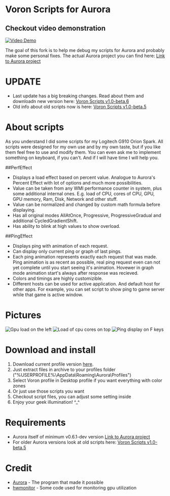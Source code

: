 # Voron Scripts for Aurora

## Checkout video demonstration
[![Video Demo](https://github.com/VoronFX/Aurora/raw/voron-scripts/Project-Aurora/Scripts/VoronScripts/Resources/VideoPreview.jpg)](https://www.youtube.com/watch?v=6Ub-lh2kmKg)

The goal of this fork is to help me debug my scripts for Aurora and probably make some personal fixes. 
The actual Aurora project you can find here: [Link to Aurora project](https://github.com/antonpup/Aurora)

# UPDATE
* Last update has a big breaking changes. Read about them and downloadn new version here:  [Voron Scripts v1.0-beta.6](https://github.com/VoronFX/Aurora/releases/tag/vscripts-v1.0-beta.6)
* Old info about old scripts now is here: [Voron Scripts v1.0-beta.5](https://github.com/VoronFX/Aurora/tree/voron-scripts-aurora6) 

# About scripts
As you understand I did some scripts for my Logitech G910 Orion Spark.
All scripts were designed for my own use and by my own taste, but if you like them feel free to use and modify them.
You can even ask me to implement something on keyboard, if you can't. And if I will have time I will help you.

##PerfEffect
* Displays a load effect based on percent value. Analogue to Aurora's Percent Effect with lot of options and much more possibilities.
* Value can be taken from any WMI performance counter in system, plus some additional internal ones. E.g. load of CPU, cores of CPU, GPU, GPU memory, Ram, Disk, Network and other stuff.
* Value can be normalized and changed by custom math formula before displaying. 
* Has all original modes AllAtOnce, Progressive, ProgressiveGradual and additional CycledGradientShift.
* Has ability to blink at high values to show overload. 

##PingEffect
* Displays ping with animation of each request.
* Can display only current ping or graph of last pings.
* Each ping animation represents exactly each request that was made. Ping animation is as recent as possible, real ping request even can not yet complete until you start seeing it's animation. Hovewer in graph mode animation start's always after response was recieved.
* Colors and timings are highly customizible.
* Different hosts can be used for active application. And default host for other apps. 
For example, you can set script to show ping to game server while that game is active window.

# Pictures
![Gpu load on the left](https://raw.githubusercontent.com/VoronFX/Aurora/voron-scripts/Project-Aurora/Scripts/VoronScripts/Resources/gpu.gif)
![Load of cpu cores on top](https://raw.githubusercontent.com/VoronFX/Aurora/voron-scripts/Project-Aurora/Scripts/VoronScripts/Resources/cpu.gif)
![Ping display on F keys](https://raw.githubusercontent.com/VoronFX/Aurora/voron-scripts/Project-Aurora/Scripts/VoronScripts/Resources/pingpulser.gif)

# Download and install
1. Download current profile version [here](https://github.com/VoronFX/Aurora/releases/latest).
2. Just extract files in archive to your profiles folder ("%USERPROFILE%\AppData\Roaming\Aurora\Profiles\")
3. Select Voron profile in Desktop profile if you want everything with color zones
4. Or just use those scripts you want
5. Checkout script files, you can adjust some setting inside
6. Enjoy your geek illumination! ^_^

# Requirements
* Aurora itself of minimum v0.6.1-dev version [Link to Aurora project](https://github.com/antonpup/Aurora)
* For older Aurora versions look at old scripts here: [Voron Scripts v1.0-beta.5](https://github.com/VoronFX/Aurora/tree/voron-scripts-aurora6) 

# Credit
* [Aurora](https://github.com/antonpup/Aurora) - The program that made it possible
* [hwmonitor](http://openhardwaremonitor.org/) - Some code used for monitoring gpu utilization
